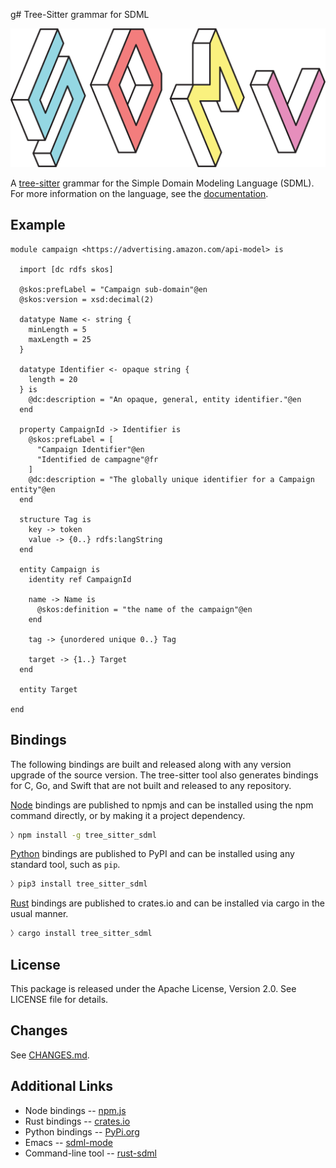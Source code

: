 g# Tree-Sitter grammar for SDML

![SDML Logo Text](https://raw.githubusercontent.com/sdm-lang/.github/main/profile/horizontal-text.svg)

A [tree-sitter](https://tree-sitter.github.io/tree-sitter/) grammar for the Simple Domain Modeling Language (SDML). For more
information on the language, see the [documentation](https://sdml.io/).

## Example

```sdml
module campaign <https://advertising.amazon.com/api-model> is

  import [dc rdfs skos]

  @skos:prefLabel = "Campaign sub-domain"@en
  @skos:version = xsd:decimal(2)

  datatype Name <- string {
    minLength = 5
    maxLength = 25
  }

  datatype Identifier <- opaque string {
    length = 20
  } is
    @dc:description = "An opaque, general, entity identifier."@en
  end

  property CampaignId -> Identifier is
    @skos:prefLabel = [
      "Campaign Identifier"@en
      "Identified de campagne"@fr
    ]
    @dc:description = "The globally unique identifier for a Campaign entity"@en
  end

  structure Tag is
    key -> token
    value -> {0..} rdfs:langString
  end

  entity Campaign is
    identity ref CampaignId

    name -> Name is
      @skos:definition = "the name of the campaign"@en
    end

    tag -> {unordered unique 0..} Tag

    target -> {1..} Target
  end

  entity Target

end
```

## Bindings

The following bindings are built and released along with any version upgrade of
the source version. The tree-sitter tool also generates bindings for C, Go, and
Swift that are not built and released to any repository.

[Node](https://www.npmjs.com/package/tree-sitter-sdml) bindings are published to npmjs and can be installed using the
npm command directly, or by making it a project dependency.

```sh
〉npm install -g tree_sitter_sdml
```

[Python](https://pypi.org/project/tree-sitter-sdml/) bindings are published to PyPI and can be installed using any
standard tool, such as `pip`.

```sh
〉pip3 install tree_sitter_sdml
```

[Rust](https://crates.io/crates/tree-sitter-sdml) bindings are published to crates.io and can be installed via cargo in
the usual manner.

```sh
〉cargo install tree_sitter_sdml
```

## License

This package is released under the Apache License, Version 2.0. See LICENSE file
for details.

## Changes

See [CHANGES.md](CHANGES.md).

## Additional Links

* Node bindings -- [npm.js](https://www.npmjs.com/package/tree-sitter-sdml)
* Rust bindings -- [crates.io](https://crates.io/crates/tree-sitter-sdml)
* Python bindings -- [PyPi.org](https://pypi.org/project/tree-sitter-sdml/)
* Emacs -- [sdml-mode](https://github.com/johnstonskj/emacs-sdml-mode)
* Command-line tool -- [rust-sdml](https://github.com/johnstonskj/rust-sdml)
